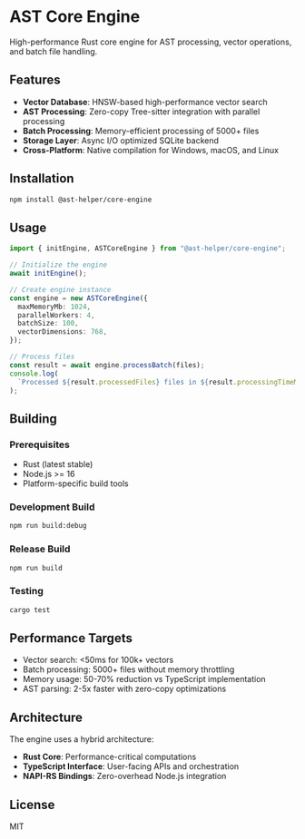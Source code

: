 # AST Core Engine

High-performance Rust core engine for AST processing, vector operations, and batch file handling.

## Features

- **Vector Database**: HNSW-based high-performance vector search
- **AST Processing**: Zero-copy Tree-sitter integration with parallel processing
- **Batch Processing**: Memory-efficient processing of 5000+ files
- **Storage Layer**: Async I/O optimized SQLite backend
- **Cross-Platform**: Native compilation for Windows, macOS, and Linux

## Installation

```bash
npm install @ast-helper/core-engine
```

## Usage

```typescript
import { initEngine, ASTCoreEngine } from "@ast-helper/core-engine";

// Initialize the engine
await initEngine();

// Create engine instance
const engine = new ASTCoreEngine({
  maxMemoryMb: 1024,
  parallelWorkers: 4,
  batchSize: 100,
  vectorDimensions: 768,
});

// Process files
const result = await engine.processBatch(files);
console.log(
  `Processed ${result.processedFiles} files in ${result.processingTimeMs}ms`,
);
```

## Building

### Prerequisites

- Rust (latest stable)
- Node.js >= 16
- Platform-specific build tools

### Development Build

```bash
npm run build:debug
```

### Release Build

```bash
npm run build
```

### Testing

```bash
cargo test
```

## Performance Targets

- Vector search: <50ms for 100k+ vectors
- Batch processing: 5000+ files without memory throttling
- Memory usage: 50-70% reduction vs TypeScript implementation
- AST parsing: 2-5x faster with zero-copy optimizations

## Architecture

The engine uses a hybrid architecture:

- **Rust Core**: Performance-critical computations
- **TypeScript Interface**: User-facing APIs and orchestration
- **NAPI-RS Bindings**: Zero-overhead Node.js integration

## License

MIT
